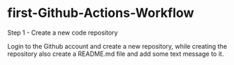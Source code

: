 # first-Github-Actions-Workflow
Step 1 - Create a new code repository

Login to the Github account and create a new repository, while creating the repository also create a README.md file and add some text message to it.

